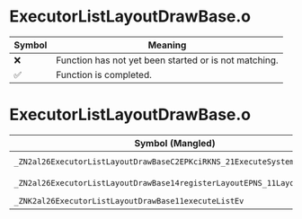 # ExecutorListLayoutDrawBase.o
| Symbol | Meaning 
| ------------- | ------------- 
| :x: | Function has not yet been started or is not matching. 
| :white_check_mark: | Function is completed. 


# ExecutorListLayoutDrawBase.o
| Symbol (Mangled) | Symbol (Demangled) | Decompiled? |
| ------------- |  ------------- | ------------- |
| `_ZN2al26ExecutorListLayoutDrawBaseC2EPKciRKNS_21ExecuteSystemInitInfoE` | `al::ExecutorListLayoutDrawBase::ExecutorListLayoutDrawBase(char const*,int,al::ExecuteSystemInitInfo const&)` | :x: |
| `_ZN2al26ExecutorListLayoutDrawBase14registerLayoutEPNS_11LayoutActorE` | `al::ExecutorListLayoutDrawBase::registerLayout(al::LayoutActor *)` | :x: |
| `_ZNK2al26ExecutorListLayoutDrawBase11executeListEv` | `al::ExecutorListLayoutDrawBase::executeList(void)const` | :x: |
